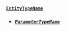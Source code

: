 #### [`EntityTypeName`](docs/graphql/objects/entity-type-name)


- ##### [`ParameterTypeName`](#)


